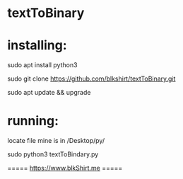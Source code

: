 # textToBinary

# installing:

sudo apt install python3

sudo git clone https://github.com/blkshirt/textToBinary.git

sudo apt update && upgrade

# running:

locate file
    mine is in /Desktop/py/
    
sudo python3 textToBindary.py


===== https://www.blkShirt.me =====
